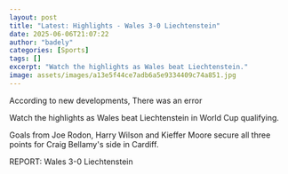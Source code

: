 ```yaml
---
layout: post
title: "Latest: Highlights - Wales 3-0 Liechtenstein"
date: 2025-06-06T21:07:22
author: "badely"
categories: [Sports]
tags: []
excerpt: "Watch the highlights as Wales beat Liechtenstein."
image: assets/images/a13e5f44ce7adb6a5e9334409c74a851.jpg
---
```


According to new developments, There was an error

Watch the highlights as Wales beat Liechtenstein in World Cup qualifying. 

Goals from Joe Rodon, Harry Wilson and Kieffer Moore secure all three points for Craig Bellamy's side in Cardiff.

REPORT: Wales 3-0 Liechtenstein

